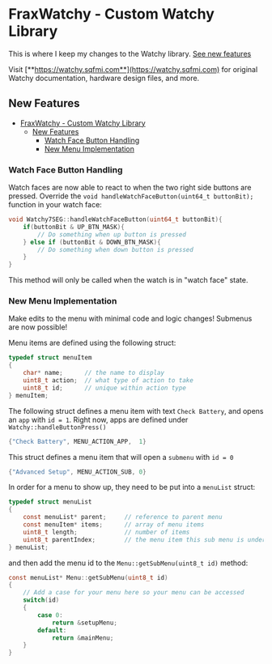 # FraxWatchy - Custom Watchy Library

This is where I keep my changes to the Watchy library. [See new features](#new-features)

Visit [**https://watchy.sqfmi.com**](https://watchy.sqfmi.com) for original Watchy documentation, hardware design files, and more.

## New Features
- [FraxWatchy - Custom Watchy Library](#fraxwatchy---custom-watchy-library)
  - [New Features](#new-features)
    - [Watch Face Button Handling](#watch-face-button-handling)
    - [New Menu Implementation](#new-menu-implementation)

### Watch Face Button Handling
Watch faces are now able to react to when the two right side buttons are pressed. Override the `void handleWatchFaceButton(uint64_t buttonBit);` function in your watch face:
```C
void Watchy7SEG::handleWatchFaceButton(uint64_t buttonBit){
    if(buttonBit & UP_BTN_MASK){
        // Do something when up button is pressed
    } else if (buttonBit & DOWN_BTN_MASK){
        // Do something when down button is pressed
    }
}
```
This method will only be called when the watch is in "watch face" state.

### New Menu Implementation
Make edits to the menu with minimal code and logic changes! Submenus are now possible! 

Menu items are defined using the following struct:
```C
typedef struct menuItem
{
    char* name;      // the name to display
    uint8_t action;  // what type of action to take
    uint8_t id;      // unique within action type
} menuItem;
```
The following struct defines a menu item with text `Check Battery`, and opens an `app` with `id = 1`.
Right now, apps are defined under `Watchy::handleButtonPress()`
```C
{"Check Battery", MENU_ACTION_APP,  1}
```

This struct defines a menu item that will open a `submenu` with `id = 0`
```C
{"Advanced Setup", MENU_ACTION_SUB, 0}
```

In order for a menu to show up, they need to be put into a `menuList` struct:
```C
typedef struct menuList
{
    const menuList* parent;     // reference to parent menu
    const menuItem* items;      // array of menu items
    uint8_t length;             // number of items
    uint8_t parentIndex;        // the menu item this sub menu is under
} menuList;
```

and then add the menu id to the `Menu::getSubMenu(uint8_t id)` method:
```C
const menuList* Menu::getSubMenu(uint8_t id)
{
    // Add a case for your menu here so your menu can be accessed
    switch(id)
    {
        case 0:
            return &setupMenu;
        default:
            return &mainMenu;
    }
}
```